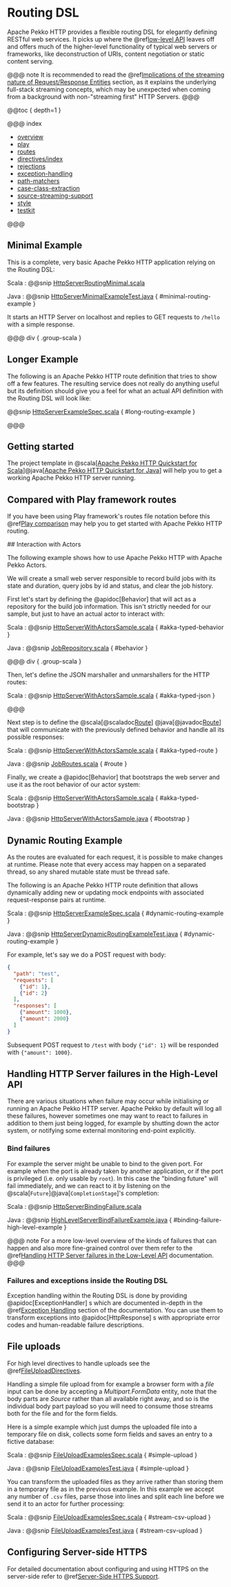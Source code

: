 # Routing DSL

Apache Pekko HTTP provides a flexible routing DSL for elegantly defining RESTful web services.
It picks up where the @ref[low-level API](../server-side/low-level-api.md) leaves off and offers much of the higher-level
functionality of typical web servers or frameworks, like deconstruction of URIs, content negotiation or
static content serving.

@@@ note
It is recommended to read the @ref[Implications of the streaming nature of Request/Response Entities](../implications-of-streaming-http-entity.md) section,
as it explains the underlying full-stack streaming concepts, which may be unexpected when coming
from a background with non-"streaming first" HTTP Servers.
@@@

@@toc { depth=1 }

@@@ index

* [overview](overview.md)
* [play](play-comparison.md)
* [routes](routes.md)
* [directives/index](directives/index.md)
* [rejections](rejections.md)
* [exception-handling](exception-handling.md)
* [path-matchers](path-matchers.md)
* [case-class-extraction](case-class-extraction.md)
* [source-streaming-support](source-streaming-support.md)
* [style](style-guide.md)
* [testkit](testkit.md)

@@@

## Minimal Example

This is a complete, very basic Apache Pekko HTTP application relying on the Routing DSL:

Scala
:  @@snip [HttpServerRoutingMinimal.scala](/docs/src/test/scala/docs/http/scaladsl/HttpServerRoutingMinimal.scala)

Java
:  @@snip [HttpServerMinimalExampleTest.java](/docs/src/test/java/docs/http/javadsl/HttpServerMinimalExampleTest.java) { #minimal-routing-example }

It starts an HTTP Server on localhost and replies to GET requests to `/hello` with a simple response.

@@@ div { .group-scala }

## Longer Example

The following is an Apache Pekko HTTP route definition that tries to show off a few features. The resulting service does
not really do anything useful but its definition should give you a feel for what an actual API definition with
the Routing DSL will look like:

@@snip [HttpServerExampleSpec.scala](/docs/src/test/scala/docs/http/scaladsl/HttpServerExampleSpec.scala) { #long-routing-example }

@@@

## Getting started

The project template in @scala[[Apache Pekko HTTP Quickstart for Scala](https://developer.lightbend.com/guides/akka-http-quickstart-scala/)]@java[[Apache Pekko HTTP Quickstart for Java](https://developer.lightbend.com/guides/akka-http-quickstart-java/)] will help you to get a working Apache Pekko HTTP server running.

## Compared with Play framework routes

If you have been using Play framework's routes file notation before this @ref[Play comparison](play-comparison.md) may help you to get started with Apache Pekko HTTP routing.

<a name="interaction-with-akka-typed">
## Interaction with Actors

The following example shows how to use Apache Pekko HTTP with Apache Pekko Actors.

We will create a small web server responsible to record build jobs with its state and duration, query jobs by
id and status, and clear the job history.

First let's start by defining the @apidoc[Behavior] that will act as a repository for the build job information. This isn't
strictly needed for our sample, but just to have an actual actor to interact with:

Scala
:  @@snip [HttpServerWithActorsSample.scala](/docs/src/test/scala/docs/http/scaladsl/HttpServerWithActorsSample.scala) { #akka-typed-behavior }

Java
:  @@snip [JobRepository.scala](/docs/src/test/java/docs/http/javadsl/JobRepository.java) { #behavior }

@@@ div { .group-scala }

Then, let's define the JSON marshaller and unmarshallers for the HTTP routes:

Scala
:  @@snip [HttpServerWithActorsSample.scala](/docs/src/test/scala/docs/http/scaladsl/HttpServerWithActorsSample.scala) { #akka-typed-json }

@@@

Next step is to define the
@scala[@scaladoc[Route](akka.http.scaladsl.server.index#Route=akka.http.scaladsl.server.RequestContext=%3Escala.concurrent.Future[akka.http.scaladsl.server.RouteResult])]
@java[@javadoc[Route](akka.http.javadsl.server.Route)]
that will communicate with the previously defined behavior
and handle all its possible responses:

Scala
:  @@snip [HttpServerWithActorsSample.scala](/docs/src/test/scala/docs/http/scaladsl/HttpServerWithActorsSample.scala) { #akka-typed-route }

Java
:  @@snip [JobRoutes.scala](/docs/src/test/java/docs/http/javadsl/JobRoutes.java) { #route }

Finally, we create a @apidoc[Behavior] that bootstraps the web server and use it as the root behavior of our actor system:

Scala
:  @@snip [HttpServerWithActorsSample.scala](/docs/src/test/scala/docs/http/scaladsl/HttpServerWithActorsSample.scala) { #akka-typed-bootstrap }

Java
:  @@snip [HttpServerWithActorsSample.java](/docs/src/test/java/docs/http/javadsl/HttpServerWithActorsSample.java) { #bootstrap }

## Dynamic Routing Example

As the routes are evaluated for each request, it is possible to make changes at runtime. Please note that every access
may happen on a separated thread, so any shared mutable state must be thread safe.

The following is an Apache Pekko HTTP route definition that allows dynamically adding new or updating mock endpoints with
associated request-response pairs at runtime.

Scala
:  @@snip [HttpServerExampleSpec.scala](/docs/src/test/scala/docs/http/scaladsl/HttpServerExampleSpec.scala) { #dynamic-routing-example }

Java
:  @@snip [HttpServerDynamicRoutingExampleTest.java](/docs/src/test/java/docs/http/javadsl/HttpServerDynamicRoutingExampleTest.java) { #dynamic-routing-example }

For example, let's say we do a POST request with body:

```json
{
  "path": "test",
  "requests": [
    {"id": 1},
    {"id": 2}
  ],
  "responses": [
    {"amount": 1000},
    {"amount": 2000}
  ]
}
```

Subsequent POST request to `/test` with body `{"id": 1}` will be responded with `{"amount": 1000}`.

## Handling HTTP Server failures in the High-Level API

There are various situations when failure may occur while initialising or running an Apache Pekko HTTP server.
Apache Pekko by default will log all these failures, however sometimes one may want to react to failures in addition
to them just being logged, for example by shutting down the actor system, or notifying some external monitoring
end-point explicitly.

### Bind failures

For example the server might be unable to bind to the given port. For example when the port
is already taken by another application, or if the port is privileged (i.e. only usable by `root`).
In this case the "binding future" will fail immediately, and we can react to it by listening on the @scala[`Future`]@java[`CompletionStage`]'s completion:

Scala
:  @@snip [HttpServerBindingFailure.scala](/docs/src/test/scala/docs/http/scaladsl/HttpServerBindingFailure.scala)

Java
:  @@snip [HighLevelServerBindFailureExample.java](/docs/src/test/java/docs/http/javadsl/server/HighLevelServerBindFailureExample.java) { #binding-failure-high-level-example }

@@@ note
For a more low-level overview of the kinds of failures that can happen and also more fine-grained control over them
refer to the @ref[Handling HTTP Server failures in the Low-Level API](../server-side/low-level-api.md#handling-http-server-failures-low-level) documentation.
@@@

### Failures and exceptions inside the Routing DSL

Exception handling within the Routing DSL is done by providing @apidoc[ExceptionHandler] s which are documented in-depth
in the @ref[Exception Handling](exception-handling.md) section of the documentation. You can use them to transform exceptions into
@apidoc[HttpResponse] s with appropriate error codes and human-readable failure descriptions.

## File uploads

For high level directives to handle uploads see the @ref[FileUploadDirectives](directives/file-upload-directives/index.md).

Handling a simple file upload from for example a browser form with a *file* input can be done
by accepting a *Multipart.FormData* entity, note that the body parts are *Source* rather than
all available right away, and so is the individual body part payload so you will need to consume
those streams both for the file and for the form fields.

Here is a simple example which just dumps the uploaded file into a temporary file on disk, collects
some form fields and saves an entry to a fictive database:

Scala
:  @@snip [FileUploadExamplesSpec.scala](/docs/src/test/scala/docs/http/scaladsl/server/FileUploadExamplesSpec.scala) { #simple-upload }

Java
:  @@snip [FileUploadExamplesTest.java](/docs/src/test/java/docs/http/javadsl/server/FileUploadExamplesTest.java) { #simple-upload }

You can transform the uploaded files as they arrive rather than storing them in a temporary file as
in the previous example. In this example we accept any number of `.csv` files, parse those into lines
and split each line before we send it to an actor for further processing:

Scala
:  @@snip [FileUploadExamplesSpec.scala](/docs/src/test/scala/docs/http/scaladsl/server/FileUploadExamplesSpec.scala) { #stream-csv-upload }

Java
:  @@snip [FileUploadExamplesTest.java](/docs/src/test/java/docs/http/javadsl/server/FileUploadExamplesTest.java) { #stream-csv-upload }

## Configuring Server-side HTTPS

For detailed documentation about configuring and using HTTPS on the server-side refer to @ref[Server-Side HTTPS Support](../server-side/server-https-support.md).
